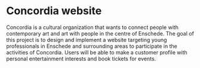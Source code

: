# Concordia website


Concordia is a cultural organization that wants to connect people with contemporary art and art with people in the centre of Enschede. The goal of this project is to design and implement a website targeting young professionals in Enschede and surrounding areas to participate in the activities of Concordia. Users will be able to make a customer profile with personal entertainment interests and book tickets for events.
